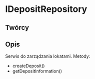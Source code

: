 IDepositRepository
==================

Twórcy
---

Opis
---

Serwis do zarządzania lokatami.
Metody:
 - createDeposit()
 - getDepositInformation()
